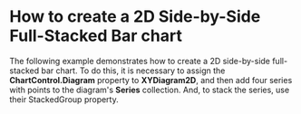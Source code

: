 # How to create a 2D Side-by-Side Full-Stacked Bar chart


<p>The following example demonstrates how to create a 2D side-by-side full-stacked bar chart. To do this, it is necessary to assign the <strong>ChartControl.Diagram</strong> property to <strong>XYDiagram2D</strong>, and then add four series with points to the diagram's <strong>Series</strong> collection. And, to stack the series, use their StackedGroup property.</p><br />


<br/>


